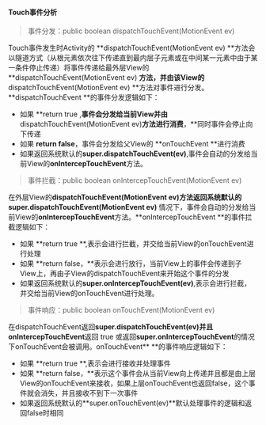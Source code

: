 #### Touch事件分析

> 事件分发：public boolean dispatchTouchEvent\(MotionEvent ev\)

Touch事件发生时Activity的 **dispatchTouchEvent\(MotionEvent ev\) **方法会以隧道方式（从根元素依次往下传递直到最内层子元素或在中间某一元素中由于某一条件停止传递）将事件传递给最外层View的 **dispatchTouchEvent\(MotionEvent ev\) **方法，并由该View的**dispatchTouchEvent\(MotionEvent ev\) **方法对事件进行分发。**dispatchTouchEvent **的事件分发逻辑如下：

* 如果 **return true ,**事件会分发给当前View并由**dispatchTouchEvent\(MotionEvent ev\)**方法进行消费**，**同时事件会停止向下传递
* 如果 **return false**，事件会分发给父View的 **onTouchEvent **进行消费
* 如果返回系统默认的**super.dispatchTouchEvent\(ev\)**,事件会自动的分发给当前View的**onIntercepTouchEvent**方法。

> 事件拦截：public boolean onIntercepTouchEvent\(MotionEvent ev\)

在外层View的**dispatchTouchEvent\(MotionEvent ev\)**方法返回系统默认的**super.dispatchTouchEvent\(MotionEvent ev\)** 情况下，事件会自动的分发给当前View的**onIntercepTouchEvent**方法。**onIntercepTouchEvent **的事件拦截逻辑如下：

* 如果 **return true **,表示会进行拦截，并交给当前View的onTouchEvent进行处理
* 如果 **return false，**表示会进行放行，当前View上的事件会传递到子View上，再由子View的dispatchTouchEvent来开始这个事件的分发
* 如果返回系统默认的**super.onIntercepTouchEvent\(ev\)**,表示会进行拦截，并交给当前View的onTouchEvent进行处理。

> 事件响应：public boolean onTouchEvent\(MotionEvent ev\)

在dispatchTouchEvent返回**super.dispatchTouchEvent\(ev\)**并且**onIntercepTouchEvent**返回 true 或返回**super.onIntercepTouchEvent**的情况下onTouchEvent会被调用。onTouchEvent** **的事件响应逻辑如下：

* 如果 **return true **,表示会进行接收并处理事件
* 如果 **return false，**表示这个事件会从当前View向上传递并且都是由上层View的onTouchEvent来接收，如果上层onTouchEvent也返回false，这个事件就会消失，并且接收不到下一次事件
* 如果返回系统默认的**super.onTouchEvent\(ev\)**默认处理事件的逻辑和返回false时相同



